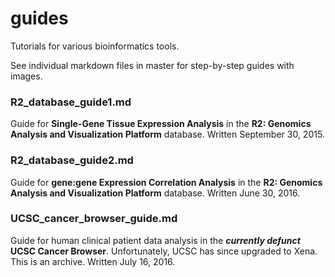 # guides

Tutorials for various bioinformatics tools.

See individual markdown files in master for step-by-step guides with images.

### R2_database_guide1.md

Guide for **Single-Gene Tissue Expression Analysis** in the **R2: Genomics Analysis and Visualization Platform** database.
Written September 30, 2015.

### R2_database_guide2.md

Guide for **gene:gene Expression Correlation Analysis** in the **R2: Genomics Analysis and Visualization Platform** database.
Written June 30, 2016.

### UCSC_cancer_browser_guide.md

Guide for human clinical patient data analysis in the **_currently defunct_ UCSC Cancer Browser**. Unfortunately, UCSC has since upgraded to Xena. This is an archive.
Written July 16, 2016.

